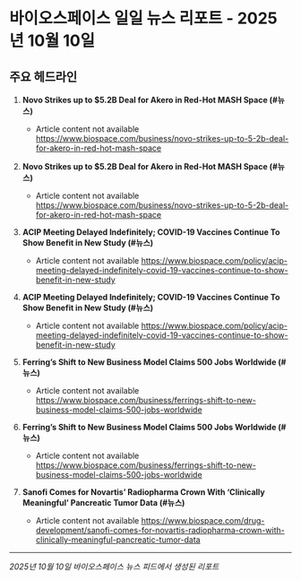# 바이오스페이스 일일 뉴스 리포트 - 2025년 10월 10일


## 주요 헤드라인

1. **Novo Strikes up to $5.2B Deal for Akero in Red-Hot MASH Space (#뉴스)**
   - Article content not available
   <https://www.biospace.com/business/novo-strikes-up-to-5-2b-deal-for-akero-in-red-hot-mash-space>

2. **Novo Strikes up to $5.2B Deal for Akero in Red-Hot MASH Space (#뉴스)**
   - Article content not available
   <https://www.biospace.com/business/novo-strikes-up-to-5-2b-deal-for-akero-in-red-hot-mash-space>

3. **ACIP Meeting Delayed Indefinitely; COVID-19 Vaccines Continue To Show Benefit in New Study (#뉴스)**
   - Article content not available
   <https://www.biospace.com/policy/acip-meeting-delayed-indefinitely-covid-19-vaccines-continue-to-show-benefit-in-new-study>

4. **ACIP Meeting Delayed Indefinitely; COVID-19 Vaccines Continue To Show Benefit in New Study (#뉴스)**
   - Article content not available
   <https://www.biospace.com/policy/acip-meeting-delayed-indefinitely-covid-19-vaccines-continue-to-show-benefit-in-new-study>

5. **Ferring’s Shift to New Business Model Claims 500 Jobs Worldwide (#뉴스)**
   - Article content not available
   <https://www.biospace.com/business/ferrings-shift-to-new-business-model-claims-500-jobs-worldwide>

6. **Ferring’s Shift to New Business Model Claims 500 Jobs Worldwide (#뉴스)**
   - Article content not available
   <https://www.biospace.com/business/ferrings-shift-to-new-business-model-claims-500-jobs-worldwide>

7. **Sanofi Comes for Novartis’ Radiopharma Crown With ‘Clinically Meaningful’ Pancreatic Tumor Data (#뉴스)**
   - Article content not available
   <https://www.biospace.com/drug-development/sanofi-comes-for-novartis-radiopharma-crown-with-clinically-meaningful-pancreatic-tumor-data>


---
*2025년 10월 10일 바이오스페이스 뉴스 피드에서 생성된 리포트*
